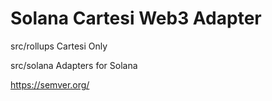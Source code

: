 # Solana Cartesi Web3 Adapter

src/rollups Cartesi Only

src/solana Adapters for Solana

https://semver.org/
